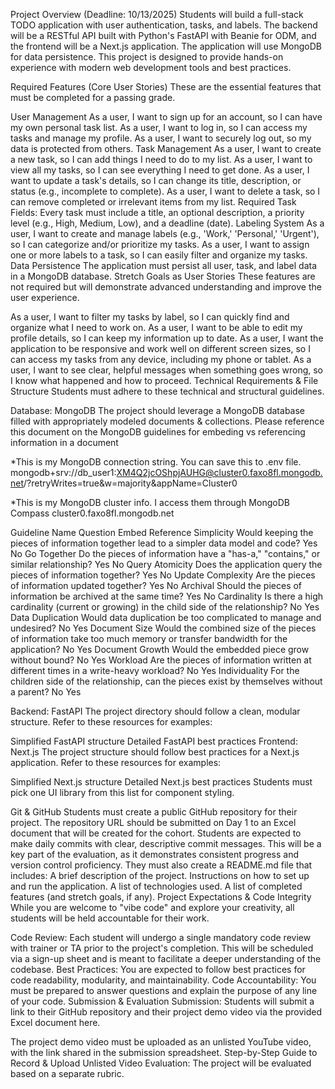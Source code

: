 Project Overview (Deadline: 10/13/2025)
Students will build a full-stack TODO application with user authentication, tasks, and labels. The backend will be a RESTful API built with Python's FastAPI with Beanie for ODM, and the frontend will be a Next.js application. The application will use MongoDB for data persistence. This project is designed to provide hands-on experience with modern web development tools and best practices.

Required Features (Core User Stories)
These are the essential features that must be completed for a passing grade.

User Management
As a user, I want to sign up for an account, so I can have my own personal task list.
As a user, I want to log in, so I can access my tasks and manage my profile.
As a user, I want to securely log out, so my data is protected from others.
Task Management
As a user, I want to create a new task, so I can add things I need to do to my list.
As a user, I want to view all my tasks, so I can see everything I need to get done.
As a user, I want to update a task's details, so I can change its title, description, or status (e.g., incomplete to complete).
As a user, I want to delete a task, so I can remove completed or irrelevant items from my list.
Required Task Fields: Every task must include a title, an optional description, a priority level (e.g., High, Medium, Low), and a deadline (date).
Labeling System
As a user, I want to create and manage labels (e.g., 'Work,' 'Personal,' 'Urgent'), so I can categorize and/or prioritize my tasks.
As a user, I want to assign one or more labels to a task, so I can easily filter and organize my tasks.
Data Persistence
The application must persist all user, task, and label data in a MongoDB database.
Stretch Goals as User Stories
These features are not required but will demonstrate advanced understanding and improve the user experience.

As a user, I want to filter my tasks by label, so I can quickly find and organize what I need to work on.
As a user, I want to be able to edit my profile details, so I can keep my information up to date.
As a user, I want the application to be responsive and work well on different screen sizes, so I can access my tasks from any device, including my phone or tablet.
As a user, I want to see clear, helpful messages when something goes wrong, so I know what happened and how to proceed.
Technical Requirements & File Structure
Students must adhere to these technical and structural guidelines.

Database: MongoDB
The project should leverage a MongoDB database filled with appropriately modeled documents & collections. Please reference this document on the MongoDB guidelines for embeding vs referencing information in a document

*This is my MongoDB connection string. You can save this to .env file. 
mongodb+srv://db_user1:XM4Q2jcOShpjAUHG@cluster0.faxo8fl.mongodb.net/?retryWrites=true&w=majority&appName=Cluster0

*This is my MongoDB cluster info. I access them through MongoDB Compass
cluster0.faxo8fl.mongodb.net


Guideline Name	Question	Embed	Reference
Simplicity	Would keeping the pieces of information together lead to a simpler data model and code?	Yes	No
Go Together	Do the pieces of information have a "has-a," "contains," or similar relationship?	Yes	No
Query Atomicity	Does the application query the pieces of information together?	Yes	No
Update Complexity	Are the pieces of information updated together?	Yes	No
Archival	Should the pieces of information be archived at the same time?	Yes	No
Cardinality	Is there a high cardinality (current or growing) in the child side of the relationship?	No	Yes
Data Duplication	Would data duplication be too complicated to manage and undesired?	No	Yes
Document Size	Would the combined size of the pieces of information take too much memory or transfer bandwidth for the application?	No	Yes
Document Growth	Would the embedded piece grow without bound?	No	Yes
Workload	Are the pieces of information written at different times in a write-heavy workload?	No	Yes
Individuality	For the children side of the relationship, can the pieces exist by themselves without a parent?	No	Yes



Backend: FastAPI
The project directory should follow a clean, modular structure. Refer to these resources for examples:

Simplified FastAPI structure
Detailed FastAPI best practices
Frontend: Next.js
The project structure should follow best practices for a Next.js application. Refer to these resources for examples:

Simplified Next.js structure
Detailed Next.js best practices
Students must pick one UI library from this list for component styling.

Git & GitHub
Students must create a public GitHub repository for their project.
The repository URL should be submitted on Day 1 to an Excel document that will be created for the cohort.
Students are expected to make daily commits with clear, descriptive commit messages. This will be a key part of the evaluation, as it demonstrates consistent progress and version control proficiency.
They must also create a README.md file that includes:
A brief description of the project.
Instructions on how to set up and run the application.
A list of technologies used.
A list of completed features (and stretch goals, if any).
Project Expectations & Code Integrity
While you are welcome to "vibe code" and explore your creativity, all students will be held accountable for their work.

Code Review: Each student will undergo a single mandatory code review with trainer or TA prior to the project's completion. This will be scheduled via a sign-up sheet and is meant to facilitate a deeper understanding of the codebase.
Best Practices: You are expected to follow best practices for code readability, modularity, and maintainability.
Code Accountability: You must be prepared to answer questions and explain the purpose of any line of your code.
Submission & Evaluation
Submission: Students will submit a link to their GitHub repository and their project demo video via the provided Excel document here.

The project demo video must be uploaded as an unlisted YouTube video, with the link shared in the submission spreadsheet. Step-by-Step Guide to Record & Upload Unlisted Video
Evaluation: The project will be evaluated based on a separate rubric.
